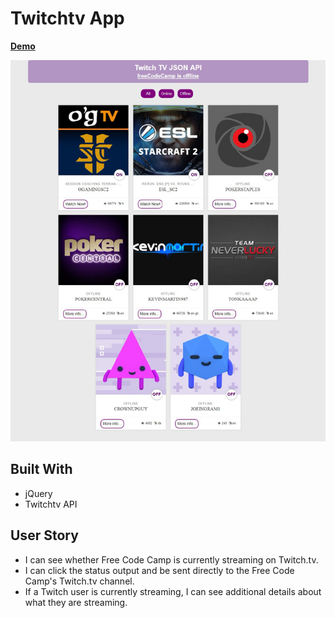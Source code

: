 # Twitchtv App
**[Demo](https://ines86.github.io/twitchTv/)**

![alt text](https://github.com/Ines86/twitchTv/blob/master/img/tv.jpg "Twitchtv App")

## Built With
* jQuery
* Twitchtv API

## User Story 
* I can see whether Free Code Camp is currently streaming on Twitch.tv.
* I can click the status output and be sent directly to the Free Code Camp's Twitch.tv channel.
* If a Twitch user is currently streaming, I can see additional details about what they are streaming.